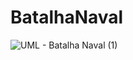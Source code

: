 # BatalhaNaval
![UML - Batalha Naval (1)](https://user-images.githubusercontent.com/72581458/149240168-133b1a93-c538-436b-8fc6-d1bbfa6e6e67.png)
